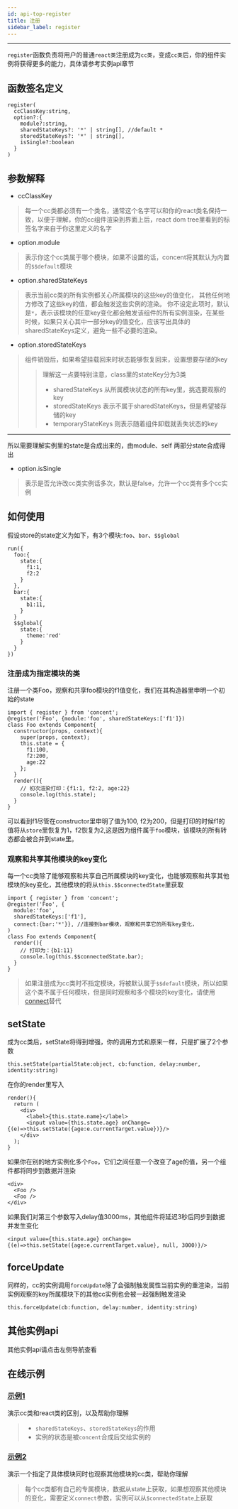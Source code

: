 ```yaml
---
id: api-top-register
title: 注册
sidebar_label: register
---
```


___
`register`函数负责将用户的普通`react类`注册成为`cc类`，变成`cc类`后，你的组件实例将获得更多的能力，具体请参考实例api章节

## 函数签名定义
```
register(
  ccClassKey:string,
  option?:{
    module?:string,
    sharedStateKeys?: '*' | string[], //default *
    storedStateKeys?: '*' | string[],
    isSingle?:boolean
  }
)
```

## 参数解释
* ccClassKey
> 每一个cc类都必须有一个类名，通常这个名字可以和你的react类名保持一致，以便于理解，你的cc组件渲染到界面上后，react dom tree里看到的标签名字来自于你这里定义的名字
* option.module
> 表示你这个cc类属于哪个模块，如果不设置的话，concent将其默认为内置的`$$default`模块
* option.sharedStateKeys
> 表示当前cc类的所有实例都关心所属模块的这些key的值变化， 其他任何地方修改了这些key的值，都会触发这些实例的渲染。
你不设定此项时，默认是`*`，表示该模块的任意key变化都会触发该组件的所有实例渲染，在某些时候，如果只关心其中一部分key的值变化，应该写出具体的sharedStateKeys定义，避免一些不必要的渲染。
* option.storedStateKeys
> 组件销毁后，如果希望挂载回来时状态能够恢复回来，设置想要存储的key
>>理解这一点要特别注意，class里的stateKey分为3类<br/>
>>* sharedStateKeys 从所属模块状态的所有key里，挑选要观察的key
>>* storedStateKeys 表示不属于sharedStateKeys，但是希望被存储的key
>>* temporaryStateKeys 则表示随着组件卸载就丢失状态的key 
---
所以需要理解实例里的state是合成出来的，由module、self 两部分state合成得出
* option.isSingle
> 表示是否允许改cc类实例话多次，默认是false，允许一个cc类有多个cc实例

## 如何使用
假设store的state定义为如下，有3个模块:`foo`、`bar`、`$$global`
```
run({
  foo:{
    state:{
      f1:1,
      f2:2
    }
  },
  bar:{
    state:{
      b1:11,
    }
  }
  $$global{
    state:{
      theme:'red'
    }
  }
})
```
### 注册成为指定模块的类
注册一个类Foo，观察和共享foo模块的f1值变化，我们在其构造器里申明一个初始的state
```
import { register } from 'concent';
@register('Foo', {module:'foo', sharedStateKeys:['f1']})
class Foo extends Component{
  constructor(props, context){
    super(props, context);
    this.state = {
      f1:100,
      f2:200,
      age:22
    };
  }
  render(){
    // 初次渲染打印：{f1:1, f2:2, age:22}
    console.log(this.state);
  }
}
```
可以看到f1尽管在constructor里申明了值为100, f2为200，但是打印的时候f1的值将从`store`里恢复为1，f2恢复为2,这是因为组件属于`foo`模块，该模块的所有转态都会被合并到state里。

### 观察和共享其他模块的key变化
每一个cc类除了能够观察和共享自己所属模块的key变化，也能够观察和共享其他模块的key变化，其他模块的将从`this.$$connectedState`里获取
```
import { register } from 'concent';
@register('Foo', {
  module:'foo', 
  sharedStateKeys:['f1'], 
  connect:{bar:'*'}}, //连接到bar模块，观察和共享它的所有key变化，
)
class Foo extends Component{
  render(){
    // 打印为：{b1:11}
    console.log(this.$$connectedState.bar);
  }
}
```
> 如果注册成为cc类时不指定模块，将被默认属于`$$default`模块，所以如果这个类不属于任何模块，但是同时观察和多个模块的key变化，请使用[connect](api-top-connect)替代

## setState
成为cc类后，setState将得到增强，你的调用方式和原来一样，只是扩展了2个参数
```
this.setState(partialState:object, cb:function, delay:number, identity:string)
```
在你的render里写入
```
render(){
  return (
    <div>
      <label>{this.state.name}</label>
      <input value={this.state.age} onChange={(e)=>this.setState({age:e.currentTarget.value})}/>
    </div>
  );
}
```
如果你在别的地方实例化多个`Foo`，它们之间任意一个改变了age的值，另一个组件都将同步到数据并渲染
```
<div>
  <Foo />
  <Foo />
</div>
```
如果我们对第三个参数写入delay值3000ms，其他组件将延迟3秒后同步到数据并发生变化
```
<input value={this.state.age} onChange={(e)=>this.setState({age:e.currentTarget.value}, null, 3000)}/>
```

## forceUpdate
同样的，cc的实例调用`forceUpdate`除了会强制触发属性当前实例的重渲染，当前实例观察的key所属模块下的其他cc实例也会被一起强制触发渲染
```
this.forceUpdate(cb:function, delay:number, identity:string)
```

## 其他实例api
其他实例api请点击左侧导航查看

## 在线示例
### [示例1](https://stackblitz.com/edit/ccapi-top-register-1?file=index.js)
演示cc类和react类的区别，以及帮助你理解
> * `sharedStateKeys`、`storedStateKeys`的作用
> * 实例的状态是被`concent`合成后交给实例的

### [示例2](https://stackblitz.com/edit/ccapi-top-register-2?file=index.js)
演示一个指定了具体模块同时也观察其他模块的cc类，帮助你理解
> 每个cc类都有自己的专属模块，数据从state上获取，如果想观察其他模块的变化，需要定义`connect`参数，实例可以从`$connectedState`上获取